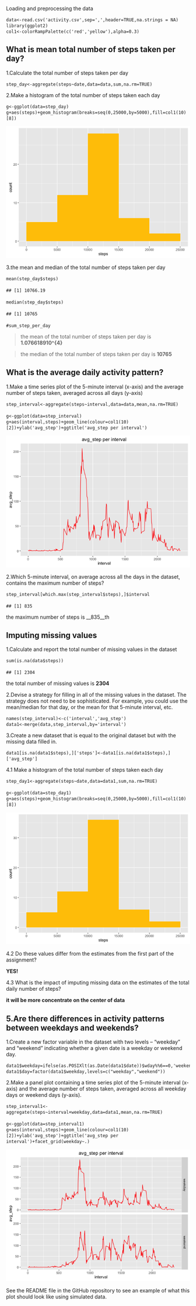 Loading and preprocessing the data

    data<-read.csv('activity.csv',sep=',',header=TRUE,na.strings = NA)
    library(ggplot2)
    col1<-colorRampPalette(c('red','yellow'),alpha=0.3)

What is mean total number of steps taken per day?
-------------------------------------------------

1.Calculate the total number of steps taken per day

    step_day<-aggregate(steps~date,data=data,sum,na.rm=TRUE)

2.Make a histogram of the total number of steps taken each day

    g<-ggplot(data=step_day)
    g+aes(steps)+geom_histogram(breaks=seq(0,25000,by=5000),fill=col1(10)[8])

![](PA1_template_files/figure-markdown_strict/unnamed-chunk-2-1.png)

3.the mean and median of the total number of steps taken per day

    mean(step_day$steps)

    ## [1] 10766.19

    median(step_day$steps)

    ## [1] 10765

    #sum_step_per_day

> the mean of the total number of steps taken per day is
> **1.076618910^{4}**

> the median of the total number of steps taken per day is **10765**

What is the average daily activity pattern?
-------------------------------------------

1.Make a time series plot of the 5-minute interval (x-axis) and the
average number of steps taken, averaged across all days (y-axis)

    step_interval<-aggregate(steps~interval,data=data,mean,na.rm=TRUE)

    g<-ggplot(data=step_interval)
    g+aes(interval,steps)+geom_line(colour=col1(10)[2])+ylab('avg_step')+ggtitle('avg_step per interval')

![](PA1_template_files/figure-markdown_strict/unnamed-chunk-4-1.png)

2.Which 5-minute interval, on average across all the days in the
dataset, contains the maximum number of steps?

    step_interval[which.max(step_interval$steps),]$interval

    ## [1] 835

the maximum number of steps is \_\_835\_\_th

Imputing missing values
-----------------------

1.Calculate and report the total number of missing values in the dataset

    sum(is.na(data$steps))

    ## [1] 2304

the total number of missing values is **2304**

2.Devise a strategy for filling in all of the missing values in the
dataset. The strategy does not need to be sophisticated. For example,
you could use the mean/median for that day, or the mean for that
5-minute interval, etc.

    names(step_interval)<-c('interval','avg_step')
    data1<-merge(data,step_interval,by='interval')

3.Create a new dataset that is equal to the original dataset but with
the missing data filled in.

    data1[is.na(data1$steps),]['steps']<-data1[is.na(data1$steps),]['avg_step']

4.1 Make a histogram of the total number of steps taken each day

    step_day1<-aggregate(steps~date,data=data1,sum,na.rm=TRUE)

    g<-ggplot(data=step_day1)
    g+aes(steps)+geom_histogram(breaks=seq(0,25000,by=5000),fill=col1(10)[8])

![](PA1_template_files/figure-markdown_strict/unnamed-chunk-9-1.png)

4.2 Do these values differ from the estimates from the first part of the
assignment?

**YES!**

4.3 What is the impact of imputing missing data on the estimates of the
total daily number of steps?

**it will be more concentrate on the center of data**

5.Are there differences in activity patterns between weekdays and weekends?
---------------------------------------------------------------------------

1.Create a new factor variable in the dataset with two levels –
“weekday” and “weekend” indicating whether a given date is a weekday or
weekend day.

    data1$weekday=ifelse(as.POSIXlt(as.Date(data1$date))$wday%%6==0,'weekend','weekday')
    data1$day=factor(data1$weekday,levels=c("weekday","weekend"))

2.Make a panel plot containing a time series plot of the 5-minute
interval (x-axis) and the average number of steps taken, averaged across
all weekday days or weekend days (y-axis).

    step_interval1<-aggregate(steps~interval+weekday,data=data1,mean,na.rm=TRUE)

    g<-ggplot(data=step_interval1)
    g+aes(interval,steps)+geom_line(colour=col1(10)[2])+ylab('avg_step')+ggtitle('avg_step per interval')+facet_grid(weekday~.)

![](PA1_template_files/figure-markdown_strict/unnamed-chunk-11-1.png)

See the README file in the GitHub repository to see an example of what
this plot should look like using simulated data.
